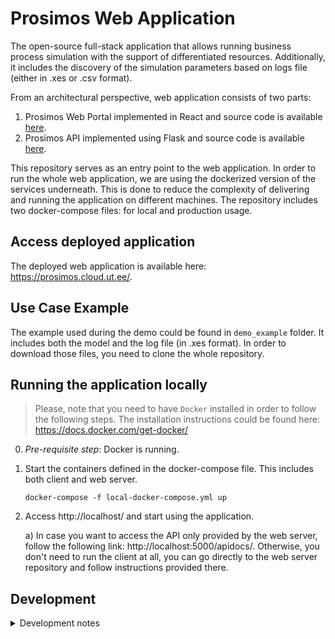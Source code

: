 # Prosimos Web Application

The open-source full-stack application that allows running business process simulation with the support of differentiated resources. Additionally, it includes the discovery of the simulation parameters based on logs file (either in .xes or .csv format).

From an architectural perspective, web application consists of two parts:
1) Prosimos Web Portal implemented in React and source code is available [here](https://github.com/AutomatedProcessImprovement/prosimos-frontend).
2) Prosimos API implemented using Flask and source code is available [here](https://github.com/AutomatedProcessImprovement/prosimos-microservice).

This repository serves as an entry point to the web application. In order to run the whole web application, we are using the dockerized version of the services underneath. This is done to reduce the complexity of delivering and running the application on different machines. The repository includes two docker-compose files: for local and production usage. 


## Access deployed application

The deployed web application is available here: https://prosimos.cloud.ut.ee/.

## Use Case Example

The example used during the demo could be found in `demo_example` folder. It includes both the model and the log file (in .xes format). In order to download those files, you need to clone the whole repository.

## Running the application locally

> Please, note that you need to have `Docker` installed in order to follow the following steps. The installation instructions could be found here: https://docs.docker.com/get-docker/

0) *Pre-requisite step*: Docker is running.
1) Start the containers defined in the docker-compose file. This includes both client and web server.
    ```
    docker-compose -f local-docker-compose.yml up
    ```
2) Access http://localhost/ and start using the application.

    a) In case you want to access the API only provided by the web server, follow the following link: http://localhost:5000/apidocs/. Otherwise, you don't need to run the client at all, you can go directly to the web server repository and follow instructions provided there.

## Development
<details><summary>Development notes</summary>

### Update the VM with the new version of the api / client / certbot

If you want to roll out a new release, you can run the script available here.
Note: it will restart both `api` and `client` containers (basically, everything except `certbot`).
Otherwise, if you want to roll out a new release manually, proceed with the next steps:

1. Download new data from the repository
    ```
    sudo git fetch
    ```
2. Pull changes for the current branch
    ```
    sudo git pull
    ```
3. Two options available:
    - If you want to restart only some containers:
        ```
        sudo docker-compose up -d --no-deps <container_name>
        ```

        where `<container_name>` should be changed, for example, to `api` / `client`.
    - If you want to restart all containers inside the `docker-compose.yml`:
        ```
        sudo docker-compose up -d
        ```

</summary>
